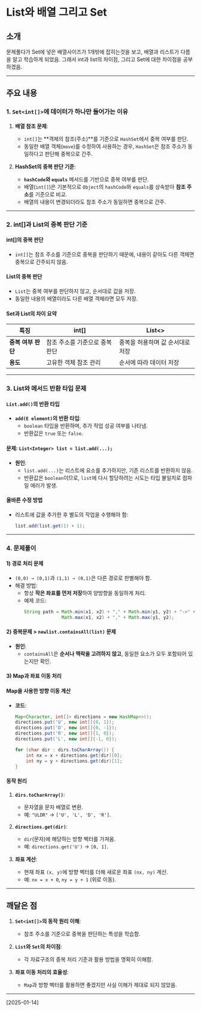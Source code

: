 # List와 배열 그리고 Set

## 소개

문제풀다가 Set에 넣은 배열사이즈가 1개밖에 잡히는것을 보고, 배열과 리스트가 다름을 알고 학습하게 되었음. 
그래서 int[](배열)과 list<Integer>의 차이점, 그리고 Set에 대한 차이점을 공부하겠음.

---
주요 내용
---

### 1. `Set<int[]>`에 데이터가 하나만 들어가는 이유
1. **배열 참조 문제**:
   - `int[]`는 **객체의 참조(주소)**를 기준으로 `HashSet`에서 중복 여부를 판단.
   - 동일한 배열 객체(`move`)를 수정하여 사용하는 경우, `HashSet`은 참조 주소가 동일하다고 판단해 중복으로 간주.

2. **HashSet의 중복 판단 기준**:
   - **`hashCode`와 `equals`** 메서드를 기반으로 중복 여부를 판단.
   - 배열(`int[]`)은 기본적으로 `Object`의 `hashCode`와 `equals`를 상속받아 **참조 주소**를 기준으로 비교.
   - 배열의 내용이 변경되더라도 참조 주소가 동일하면 중복으로 간주.

---

### 2. int[]과 List의 중복 판단 기준

#### int[]의 중복 판단
- `int[]`는 참조 주소를 기준으로 중복을 판단하기 때문에, 내용이 같아도 다른 객체면 중복으로 간주되지 않음.

#### List의 중복 판단
- `List`는 중복 여부를 판단하지 않고, 순서대로 값을 저장.
- 동일한 내용의 배열이라도 다른 배열 객체라면 모두 저장.

#### Set과 List의 차이 요약
| **특징**            | **int[]**                    | **List<>**                 |
|---------------------|-----------------------------------|---------------------------------|
| **중복 여부 판단**   | 참조 주소를 기준으로 중복 판단        | 중복을 허용하며 값 순서대로 저장    |
| **용도**            | 고유한 객체 참조 관리                | 순서에 따라 데이터 저장            |


---

### 3. List와 메서드 반환 타입 문제

#### `List.add()`의 반환 타입
- **`add(E element)`의 반환 타입**:
  - `boolean` 타입을 반환하며, 추가 작업 성공 여부를 나타냄.
  - 반환값은 `true` 또는 `false`.

#### 문제: `List<Integer> list = list.add(...);`
- **원인**:
  - `list.add(...)`는 리스트에 요소를 추가하지만, 기존 리스트를 반환하지 않음.
  - 반환값은 `boolean`이므로, `list`에 다시 할당하려는 시도는 타입 불일치로 컴파일 에러가 발생.

#### 올바른 수정 방법
- 리스트에 값을 추가한 후 별도의 작업을 수행해야 함:
  ```java
  list.add(list.get(1) + 1);
  ```

---

### 4. 문제풀이

#### 1) 경로 처리 문제
- `(0,0) → (0,1)`과 `(1,1) → (0,1)`은 다른 경로로 판별해야 함.
- 해결 방법:
  - 항상 **작은 좌표를 먼저 저장**하여 양방향을 동일하게 처리.
  - 예제 코드:
    ```java
    String path = Math.min(x1, x2) + "," + Math.min(y1, y2) + "->" +
                  Math.max(x1, x2) + "," + Math.max(y1, y2);
    ```

#### 2) 중복문제  > `newlist.containsAll(list)` 문제
- **원인**:
  - `containsAll`은 **순서나 맥락을 고려하지 않고**, 동일한 요소가 모두 포함되어 있는지만 확인.


#### 3) Map과 좌표 이동 처리

#### Map을 사용한 방향 이동 계산
- **코드**:
  ```java
  Map<Character, int[]> directions = new HashMap<>();
  directions.put('U', new int[]{0, 1});
  directions.put('D', new int[]{0, -1});
  directions.put('R', new int[]{1, 0});
  directions.put('L', new int[]{-1, 0});

  for (char dir : dirs.toCharArray()) {
      int nx = x + directions.get(dir)[0];
      int ny = y + directions.get(dir)[1];
  }
  ```

#### 동작 원리
1. **`dirs.toCharArray()`**:
   - 문자열을 문자 배열로 변환.
   - 예: `"ULDR"` → `['U', 'L', 'D', 'R']`.

2. **`directions.get(dir)`**:
   - `dir`(문자)에 해당하는 방향 벡터를 가져옴.
   - 예: `directions.get('U')` → `[0, 1]`.

3. **좌표 계산**:
   - 현재 좌표 `(x, y)`에 방향 벡터를 더해 새로운 좌표 `(nx, ny)` 계산.
   - 예: `nx = x + 0`, `ny = y + 1` (위로 이동).

---

## 깨달은 점

1. **`Set<int[]>`의 동작 원리 이해**:
   - 참조 주소를 기준으로 중복을 판단하는 특성을 학습함.

2. **`List`와 `Set`의 차이점**:
   - 각 자료구조의 중복 처리 기준과 활용 방법을 명확히 이해함.

3. **좌표 이동 처리의 효율성**:
   - `Map`과 방향 벡터를 활용하면 좋겠지만 사실 이해가 제대로 되지 않았음.


---
[2025-01-14]
